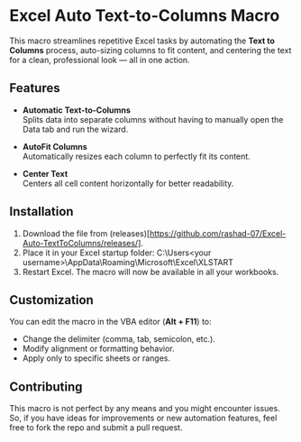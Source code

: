 # Excel Auto Text-to-Columns Macro

This macro streamlines repetitive Excel tasks by automating the **Text to Columns** process, auto-sizing columns to fit content, and centering the text for a clean, professional look — all in one action.

## Features
- **Automatic Text-to-Columns**  
  Splits data into separate columns without having to manually open the Data tab and run the wizard.

- **AutoFit Columns**  
  Automatically resizes each column to perfectly fit its content.

- **Center Text**  
  Centers all cell content horizontally for better readability.

## Installation
1. Download the file from (releases)[https://github.com/rashad-07/Excel-Auto-TextToColumns/releases/].
2. Place it in your Excel startup folder: C:\Users\<your username>\AppData\Roaming\Microsoft\Excel\XLSTART
3. Restart Excel. The macro will now be available in all your workbooks.

## Customization
You can edit the macro in the VBA editor (**Alt + F11**) to:
- Change the delimiter (comma, tab, semicolon, etc.).
- Modify alignment or formatting behavior.
- Apply only to specific sheets or ranges.

## Contributing
This macro is not perfect by any means and you might encounter issues. So, if you have ideas for improvements or new automation features, feel free to fork the repo and submit a pull request. 


